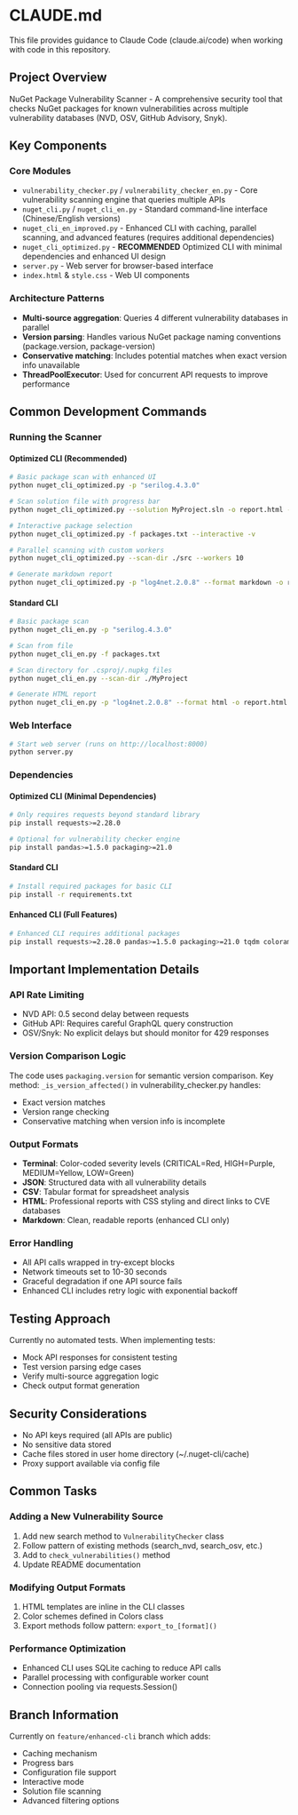 # CLAUDE.md

This file provides guidance to Claude Code (claude.ai/code) when working with code in this repository.

## Project Overview

NuGet Package Vulnerability Scanner - A comprehensive security tool that checks NuGet packages for known vulnerabilities across multiple vulnerability databases (NVD, OSV, GitHub Advisory, Snyk).

## Key Components

### Core Modules
- `vulnerability_checker.py` / `vulnerability_checker_en.py` - Core vulnerability scanning engine that queries multiple APIs
- `nuget_cli.py` / `nuget_cli_en.py` - Standard command-line interface (Chinese/English versions)
- `nuget_cli_en_improved.py` - Enhanced CLI with caching, parallel scanning, and advanced features (requires additional dependencies)
- `nuget_cli_optimized.py` - **RECOMMENDED** Optimized CLI with minimal dependencies and enhanced UI design
- `server.py` - Web server for browser-based interface
- `index.html` & `style.css` - Web UI components

### Architecture Patterns
- **Multi-source aggregation**: Queries 4 different vulnerability databases in parallel
- **Version parsing**: Handles various NuGet package naming conventions (package.version, package-version)
- **Conservative matching**: Includes potential matches when exact version info unavailable
- **ThreadPoolExecutor**: Used for concurrent API requests to improve performance

## Common Development Commands

### Running the Scanner

#### Optimized CLI (Recommended)
```bash
# Basic package scan with enhanced UI
python nuget_cli_optimized.py -p "serilog.4.3.0"

# Scan solution file with progress bar
python nuget_cli_optimized.py --solution MyProject.sln -o report.html --format html

# Interactive package selection
python nuget_cli_optimized.py -f packages.txt --interactive -v

# Parallel scanning with custom workers
python nuget_cli_optimized.py --scan-dir ./src --workers 10

# Generate markdown report
python nuget_cli_optimized.py -p "log4net.2.0.8" --format markdown -o report.md
```

#### Standard CLI
```bash
# Basic package scan
python nuget_cli_en.py -p "serilog.4.3.0"

# Scan from file
python nuget_cli_en.py -f packages.txt

# Scan directory for .csproj/.nupkg files
python nuget_cli_en.py --scan-dir ./MyProject

# Generate HTML report
python nuget_cli_en.py -p "log4net.2.0.8" --format html -o report.html
```

### Web Interface
```bash
# Start web server (runs on http://localhost:8000)
python server.py
```

### Dependencies

#### Optimized CLI (Minimal Dependencies)
```bash
# Only requires requests beyond standard library
pip install requests>=2.28.0

# Optional for vulnerability checker engine
pip install pandas>=1.5.0 packaging>=21.0
```

#### Standard CLI
```bash
# Install required packages for basic CLI
pip install -r requirements.txt
```

#### Enhanced CLI (Full Features)
```bash
# Enhanced CLI requires additional packages
pip install requests>=2.28.0 pandas>=1.5.0 packaging>=21.0 tqdm colorama
```

## Important Implementation Details

### API Rate Limiting
- NVD API: 0.5 second delay between requests
- GitHub API: Requires careful GraphQL query construction
- OSV/Snyk: No explicit delays but should monitor for 429 responses

### Version Comparison Logic
The code uses `packaging.version` for semantic version comparison. Key method: `_is_version_affected()` in vulnerability_checker.py handles:
- Exact version matches
- Version range checking
- Conservative matching when version info is incomplete

### Output Formats
- **Terminal**: Color-coded severity levels (CRITICAL=Red, HIGH=Purple, MEDIUM=Yellow, LOW=Green)
- **JSON**: Structured data with all vulnerability details
- **CSV**: Tabular format for spreadsheet analysis
- **HTML**: Professional reports with CSS styling and direct links to CVE databases
- **Markdown**: Clean, readable reports (enhanced CLI only)

### Error Handling
- All API calls wrapped in try-except blocks
- Network timeouts set to 10-30 seconds
- Graceful degradation if one API source fails
- Enhanced CLI includes retry logic with exponential backoff

## Testing Approach

Currently no automated tests. When implementing tests:
- Mock API responses for consistent testing
- Test version parsing edge cases
- Verify multi-source aggregation logic
- Check output format generation

## Security Considerations

- No API keys required (all APIs are public)
- No sensitive data stored
- Cache files stored in user home directory (~/.nuget-cli/cache)
- Proxy support available via config file

## Common Tasks

### Adding a New Vulnerability Source
1. Add new search method to `VulnerabilityChecker` class
2. Follow pattern of existing methods (search_nvd, search_osv, etc.)
3. Add to `check_vulnerabilities()` method
4. Update README documentation

### Modifying Output Formats
1. HTML templates are inline in the CLI classes
2. Color schemes defined in Colors class
3. Export methods follow pattern: `export_to_[format]()`

### Performance Optimization
- Enhanced CLI uses SQLite caching to reduce API calls
- Parallel processing with configurable worker count
- Connection pooling via requests.Session()

## Branch Information
Currently on `feature/enhanced-cli` branch which adds:
- Caching mechanism
- Progress bars
- Configuration file support
- Interactive mode
- Solution file scanning
- Advanced filtering options
